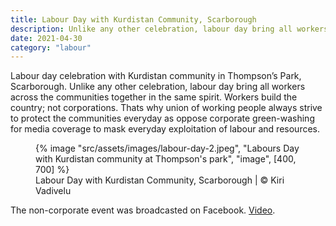 ```yaml
---
title: Labour Day with Kurdistan Community, Scarborough
description: Unlike any other celebration, labour day bring all workers across the communities together in the same spirit
date: 2021-04-30
category: "labour"
---
```


Labour day celebration with Kurdistan community in Thompson’s Park, Scarborough. Unlike any other celebration, labour day bring all workers across the communities together in the same spirit. Workers build the country; not corporations. Thats why union of working people always strive to protect the communities everyday as oppose corporate green-washing for media coverage to mask everyday exploitation of labour and resources.

<!-- excerpt -->

<figure>
{% image "src/assets/images/labour-day-2.jpeg", "Labours Day with Kurdistan community at Thompson's park", "image", [400, 700] %}
<figcaption>Labour Day with Kurdistan Community, Scarborough | © Kiri Vadivelu</figcaption>
</figure>

The non-corporate event was broadcasted on Facebook. [Video](https://www.facebook.com/RadioPeshang2012/videos/694608471851267/).

